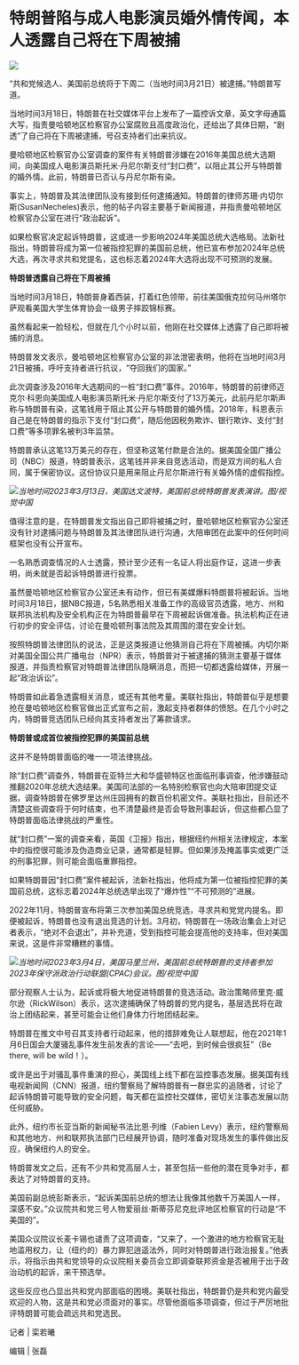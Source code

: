 # 特朗普陷与成人电影演员婚外情传闻，本人透露自己将在下周被捕

![](https://inews.gtimg.com/newsapp_bt/0/15757027937/1000)

“共和党候选人、美国前总统将于下周二（当地时间3月21日）被逮捕。”特朗普写道。

当地时间3月18日，特朗普在社交媒体平台上发布了一篇控诉文章，英文字母通篇大写，指责曼哈顿地区检察官办公室腐败且高度政治化，还给出了具体日期，“剧透”了自己将在下周被逮捕，号召支持者们出来抗议。

曼哈顿地区检察官办公室调查的案件有关特朗普涉嫌在2016年美国总统大选期间，向美国成人电影演员斯托米·丹尼尔斯支付“封口费”，以阻止其公开与特朗普的婚外情。此前，特朗普已否认与丹尼尔斯有染。

事实上，特朗普及其法律团队没有接到任何逮捕通知。特朗普的律师苏珊·内切尔斯(SusanNecheles)表示，他的帖子内容主要基于新闻报道，并指责曼哈顿地区检察官办公室在进行“政治起诉”。

如果检察官决定起诉特朗普，这或进一步影响2024年美国总统大选格局。法新社指出，特朗普将成为第一位被指控犯罪的美国前总统，他已宣布参加2024年总统大选，再次寻求共和党提名，这也标志着2024年大选将出现不可预测的发展。

**特朗普透露自己将在下周被捕**

当地时间3月18日，特朗普身着西装，打着红色领带，前往美国俄克拉何马州塔尔萨观看美国大学生体育协会一级男子摔跤锦标赛。

虽然看起来一脸轻松，但就在几个小时以前，他刚在社交媒体上透露了自己即将被捕的消息。

特朗普发文表示，曼哈顿地区检察官办公室的非法泄密表明，他将在当地时间3月21日被捕，呼吁支持者进行抗议，“夺回我们的国家。”

此次调查涉及2016年大选期间的一桩“封口费”事件。2016年，特朗普的前律师迈克尔·科恩向美国成人电影演员斯托米·丹尼尔斯支付了13万美元，此前丹尼尔斯声称与特朗普有染，这笔钱用于阻止其公开与特朗普的婚外情。2018年，科恩表示自己是在特朗普的指示下支付“封口费”，随后他因税务欺诈、银行欺诈、支付“封口费”等多项罪名被判3年监禁。

特朗普承认这笔13万美元的存在，但坚称这笔付款是合法的。据美国全国广播公司（NBC）报道，特朗普表示，这笔钱并非来自竞选活动，而是双方间的私人合同，属于保密协议。这份协议只是用来阻止丹尼尔斯进行有关婚外情的虚假指控。

![](https://inews.gtimg.com/newsapp_bt/0/15757027960/1000)_当地时间2023年3月13日，美国达文波特，美国前总统特朗普发表演讲。图/视觉中国_

值得注意的是，在特朗普发文指出自己即将被捕之时，曼哈顿地区检察官办公室还没有针对逮捕问题与特朗普及其法律团队进行沟通，大陪审团在此案中的任何时间框架也没有公开宣布。

一名熟悉调查情况的人士透露，预计至少还有一名证人将出庭作证，这进一步表明，尚未就是否起诉特朗普进行投票。

虽然曼哈顿地区检察官办公室还未有动作，但已有美媒爆料特朗普将被起诉。当地时间3月18日，据NBC报道，5名熟悉相关准备工作的高级官员透露，地方、州和联邦执法机构及安全机构正在为特朗普最早在下周被起诉做准备。执法机构正在进行初步的安全评估，讨论在曼哈顿刑事法院及其周围的潜在安全计划。

按照特朗普法律团队的说法，正是这类报道让他猜测自己将在下周被捕。内切尔斯对美国全国公共广播电台（NPR）表示，特朗普对于被逮捕的猜测主要基于媒体报道，并指责检察官对特朗普法律团队隐瞒消息，而把一切都透露给媒体，开展一起“政治诉讼”。

特朗普如此着急透露相关消息，或还有其他考量。美联社指出，特朗普似乎是想要抢在曼哈顿地区检察官做出正式宣布之前，激起支持者群体的愤怒。在几个小时之内，特朗普竞选团队已经向其支持者发出了筹款请求。

**特朗普或成首位被指控犯罪的美国前总统**

这并不是特朗普面临的唯一一项法律挑战。

除“封口费”调查外，特朗普在亚特兰大和华盛顿特区也面临刑事调查，他涉嫌鼓动推翻2020年总统大选结果。美国司法部的一名特别检察官也向大陪审团提交证据，调查特朗普在佛罗里达州庄园拥有的数百份机密文件。美联社指出，目前还不清楚这些调查将于何时结束，也不清楚最终是否会导致刑事起诉，但这些都凸显了特朗普面临法律挑战的严重性。

就“封口费”一案的调查来看，英国《卫报》指出，根据纽约州相关法律规定，本案中的指控很可能涉及伪造商业记录，通常都是轻罪。但如果涉及掩盖事实或更广泛的刑事犯罪，则可能会面临重罪指控。

如果特朗普因“封口费”案件被起诉，法新社指出，他将成为第一位被指控犯罪的美国前总统，这标志着2024年总统选举出现了“爆炸性”“不可预测的”进展。

2022年11月，特朗普宣布将第三次参加美国总统竞选，寻求共和党党内提名。即便被起诉，特朗普也没有退出竞选的计划。3月初，特朗普在一场政治集会上对记者表示，“绝对不会退出”，并补充道，受到指控可能会提高他的支持率，但对美国来说，这是件非常糟糕的事情。

![](https://inews.gtimg.com/newsapp_bt/0/15757027964/1000)_当地时间2023年3月4日，美国马里兰州，美国前总统特朗普的支持者参加2023年保守派政治行动联盟(CPAC)会议。图/视觉中国_

部分观察人士认为，起诉或将极大地促进特朗普的竞选活动。政治策略师里克·威尔逊（RickWilson）表示，这次逮捕确保了特朗普的党内提名，基层选民将在政治上团结起来，甚至可能会让他们身体力行地团结起来。

特朗普在推文中号召其支持者行动起来，他的措辞难免让人联想起，他在2021年1月6日国会大厦骚乱事件发生前发表的言论——“去吧，到时候会很疯狂”（Be
there, will be wild！）。

或许是出于对骚乱事件重演的担心，美国线上线下都在监控事态发展。据美国有线电视新闻网（CNN）报道，纽约警察局了解特朗普有一群忠实的追随者，讨论了起诉特朗普可能导致的安全问题，每天都在监控社交媒体，密切关注事态发展以防任何威胁。

此外，纽约市长亚当斯的新闻秘书法比恩·列维（Fabien
Levy）表示，纽约警察局和其他地方、州和联邦执法部门已经展开协调，随时准备对现场发生的事件做出反应，确保纽约人的安全。

特朗普发文之后，还有不少共和党高层人士，甚至包括一些他的潜在竞争对手，都表达了对特朗普的支持。

美国前副总统彭斯表示，“起诉美国前总统的想法让我像其他数千万美国人一样，深感不安。”众议院共和党三号人物爱丽丝·斯蒂芬尼克批评地区检察官的行动是“不美国的”。

美国众议院议长麦卡锡也谴责了这项调查，“又来了，一个激进的地方检察官无耻地滥用权力，让（纽约的）暴力罪犯逍遥法外，同时对特朗普进行政治报复。”他表示，将指示由共和党领导的众议院相关委员会立即调查联邦资金是否被用于出于政治动机的起诉，来干预选举。

这些反应也凸显出共和党内部面临的困境。美联社指出，特朗普仍是共和党内最受欢迎的人物，这是共和党必须面对的事实。尽管他面临多项调查，但过于严厉地批评特朗普可能会疏远共和党选民。

记者 | 栾若曦

编辑 | 张磊

